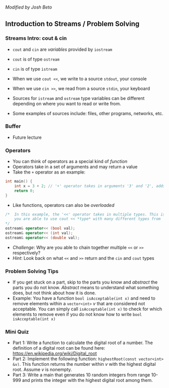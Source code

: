 ###### Modified by Josh Beto

## Introduction to Streams / Problem Solving


### Streams Intro: cout & cin

* ```cout``` and ```cin``` are *variables* provided by ```iostream```
* ```cout``` is of type ```ostream```
* ```cin``` is of type ```istream```

* When we use ```cout <<```, we write to a source ```stdout```, your console
* When we use ```cin >>```, we read from a source ```stdin```, your keyboard

* Sources for ```istream``` and ```ostream``` type variables can be different depending on where you want to read or write from.
* Some examples of sources include: files, other programs, networks, etc.

### Buffer
* Future lecture

### Operators

* You can think of operators as a special kind of *function*
* Operators take in a set of arguments and may return a value
* Take the ```+``` operator as an example:
```cpp
int main() {
    int x = 3 + 2; // '+' operator takes in arguments '3' and '2', adds them, and returns '5'
    return 0;
}
```

* Like functions, operators can also be *overloaded*
```cpp
/*  In this example, the '<<' operator takes in multiple types. This is how
    you are able to use cout << *type* with many different types from 'int' to 'double'! 
*/
ostream& operator<< (bool val);
ostream& operator<< (int val);
ostream& operator<< (double val);
```

* *Challenge*: Why are you able to chain together multiple ```<<``` or ```>>``` respectively? 
* *Hint*: Look back on what ```<<``` and ```>>``` return and the ```cin``` and ```cout``` types


### Problem Solving Tips
* If you get stuck on a part, skip to the parts you know and *abstract* the parts you do not know. *Abstract* means to understand what something does, but not think about how it is done. 
* Example: You have a function ```bool isAcceptable(int x)``` and need to remove elements within a ```vector<int>``` *v* that are considered not acceptable. You can simply call ```isAcceptable(int x)``` to check for which elements to remove even if you do not know how to write ```bool isAcceptable(int x)```

### Mini Quiz
* Part 1: Write a function to calculate the digital root of a number. The definition of a digital root can be found here: https://en.wikipedia.org/wiki/Digital_root
* Part 2: Implement the following function: ```highestRoot(const vector<int> &v)```. This function returns the number within *v* with the highest digital root. Assume *v* is nonempty.
* Part 3: Write a main that generates 10 random integers from range 10-999 and prints the integer with the highest digital root among them.
